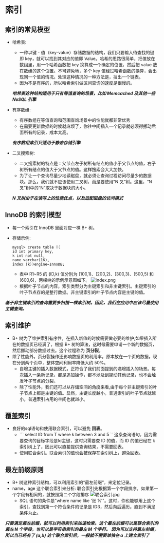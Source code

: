 # 索引

## 索引的常见模型

* 哈希表:
  * 一种以键 - 值（key-value）存储数据的结构，我们只要输入待查找的键即 key，就可以找到其对应的值即 Value。哈希的思路很简单，把值放在数组里，用一个哈希函数把 key 换算成一个确定的位置，然后把 value 放在数组的这个位置。不可避免地，多个 key 值经过哈希函数的换算，会出现同一个值的情况。处理这种情况的一种方法是，拉出一个链表。
  * 因为不是有序的，所以哈希索引做区间查询的速度是很慢的。

  ***哈希表这种结构适用于只有等值查询的场景，比如 Memcached 及其他一些 NoSQL 引擎***

* 有序数组:
  * 有序数组在等值查询和范围查询场景中的性能就都非常优秀
  * 在需要更新数据的时候就麻烦了，你往中间插入一个记录就必须得挪动后面所有的记录，成本太高。

  ***有序数组索引只适用于静态存储引擎***

* 二叉搜索树:
  * 二叉搜索树的特点是：父节点左子树所有结点的值小于父节点的值，右子树所有结点的值大于父节点的值。这样搜索会大大加快。
  * 为了让一个查询尽量少地读磁盘，就必须让查询过程访问尽量少的数据块。那么，我们就不应该使用二叉树，而是要使用“N 叉”树。这里，“N 叉”树中的“N”取决于数据块的大小。

  ***N 叉树由于在读写上的性能优点，以及适配磁盘的访问模式***

## InnoDB 的索引模型

* 每一个索引在 InnoDB 里面对应一棵 B+ 树。
* 存储示例:

  ```shell
  mysql> create table T(
  id int primary key, 
  k int not null, 
  name varchar(16),
  index (k))engine=InnoDB;
  ```
  * 表中 R1~R5 的 (ID,k) 值分别为 (100,1)、(200,2)、(300,3)、(500,5) 和 (600,6)，两棵树的示例示意图如下。
  ![index.png](https://i.loli.net/2021/04/26/uRFlnM48hj6WAY7.png)
  * 根据叶子节点的内容，索引类型分为主键索引和非主键索引。主键索引的叶子节点存的是整行数据。非主键索引的叶子节点内容是主键的值。

***基于非主键索引的查询需要多扫描一棵索引树。因此，我们在应用中应该尽量使用主键查询。***

## 索引维护

* B+ 树为了维护索引有序性，在插入新值的时候需要做必要的维护,如果插入所在的数据页已经满了，根据 B+ 树的算法，这时候需要申请一个新的数据页，然后挪动部分数据过去。这个过程称为 __页分裂__。
* 除了性能外，页分裂操作还影响数据页的利用率。原本放在一个页的数据，现在分到两个页中，整体空间利用率降低大约 50%。
  * 自增主键的插入数据模式，正符合了我们前面提到的递增插入的场景。每次插入一条新记录，都是追加操作，都不涉及到挪动其他记录，也不会触发叶子节点的分裂。
  * 除了性能外，我们还可以从存储空间的角度来看,由于每个非主键索引的叶子节点上都是主键的值。显然，主键长度越小，普通索引的叶子节点就越小，普通索引占用的空间也就越小。


## 覆盖索引

* 良好的sql语句和使用联合索引，可以避免 __回表__。
  * ``` select ID from T where k between 3 and 5 `` 这条查询语句，因为需要查询的目标字段是Id主键，这时只需要查 ID 的值，而 ID 的值已经在 k 索引树上了，因此可以直接提供查询结果，不需要回表。
  * 使用联合索引。联合索引的值也会被保存在索引树上，避免回表。

## 最左前缀原则

* B+ 树这种索引结构，可以利用索引的“最左前缀”，来定位记录。
* name，age 这个联合索引来分析: 联合索引先根据第一个字段排序，如果第一个字段有相同的，就按照第二个字段排序
![联合索引.jpg](https://i.loli.net/2021/04/26/ayGmcPtFUx2QgjX.jpg)
  * SQL 语句的条件是"where name like ‘张 %’"。这时，你也能够用上这个索引，查找到第一个符合条件的记录是 ID3，然后向后遍历，直到不满足条件为止。

***只要满足最左前缀，就可以利用索引来加速检索。这个最左前缀可以是联合索引的最左 N 个字段，也可以是字符串索引的最左 M 个字符。***
***因为可以支持最左前缀，所以当已经有了 (a,b) 这个联合索引后，一般就不需要单独在 a 上建立索引了***




